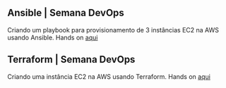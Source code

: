 ## Ansible | Semana DevOps

Criando um playbook para provisionamento de 3 instâncias EC2 na AWS usando Ansible. Hands on [aqui](https://medium.com/@amaurybsouza/ansible-2b38be85b704)

## Terraform | Semana DevOps

Criando uma instância EC2 na AWS usando Terraform. Hands on [aqui](https://medium.com/@amaurybsouza/terraform-e364f5d31570)
